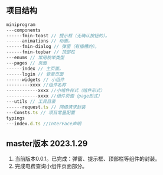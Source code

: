 ## 项目结构
```js
miniprogram
---components
------fmin-toast // 提示框（无确认按钮的）。
------animations // 动画。
------fmin-dialog // 弹窗（有插槽的）。
------fmin-topbar // 顶部栏
---enums // 常用枚举类型
---pages // 页面
------index // 主页面。
------login // 登录页面
------widgets // 小组件
---------xxxx //组件名称
------------xxxx //小组件样式（组件形式）
------------xxxx //组件页面（page形式）
---utils // 工具目录
------request.ts // 网络请求封装
---Consts.ts // 项目常量配置
typings
---index.d.ts //InterFace声明
```
## master版本 2023.1.29
1. 当前版本0.0.1。已完成：弹窗、提示框、顶部栏等组件的封装。
2. 完成电费查询小组件页面部分。
